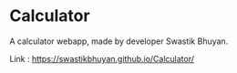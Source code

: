 # Calculator

A calculator webapp, made by developer Swastik Bhuyan.

Link : https://swastikbhuyan.github.io/Calculator/
